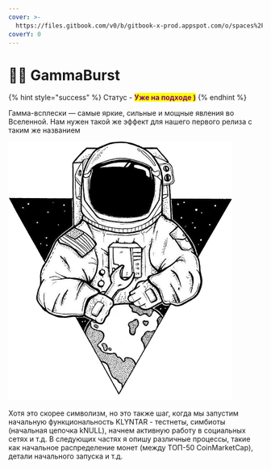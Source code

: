 ```yaml
---
cover: >-
  https://files.gitbook.com/v0/b/gitbook-x-prod.appspot.com/o/spaces%2FMlYPneLIcqHH1EOMSnny%2Fuploads%2FhglbbR5sFIA0Hm3sRUAs%2F3f9a76e8f304e41d93a8bf6daefc5163.gif?alt=media&token=9be2fce5-9063-43d4-9b45-f9e639f46b8c
coverY: 0
---
```


# 🧑🚀 GammaBurst

{% hint style="success" %}
Статус - <mark style="color:purple;">**Уже на подходе )**</mark>
{% endhint %}

Гамма-всплески — самые яркие, сильные и мощные явления во Вселенной. Нам нужен такой же эффект для нашего первого релиза с таким же названием

![](../../.gitbook/assets/gamma.png)

Хотя это скорее символизм, но это также шаг, когда мы запустим начальную функциональность KLYNTAR - тестнеты, симбиоты (начальная цепочка kNULL), начнем активную работу в социальных сетях и т.д. В следующих частях я опишу различные процессы, такие как начальное распределение монет (между ТОП-50 CoinMarketCap), детали начального запуска и т.д.
